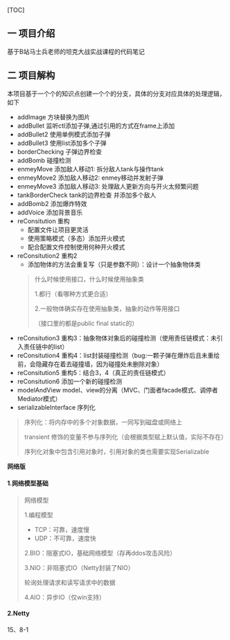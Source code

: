 [TOC]

## 一 项目介绍
基于B站马士兵老师的坦克大战实战课程的代码笔记

## 二 项目解构
本项目基于一个个的知识点创建一个个的分支，具体的分支对应具体的处理逻辑，如下

+ addImage 方块替换为图片
+ addBullet 监听ctl添加子弹,通过引用的方式在frame上添加
+ addBullet2 使用单例模式添加子弹
+ addBullet3 使用list添加多个子弹
+ borderChecking 子弹边界检查
+ addBomb 碰撞检测
+ enmeyMove  添加敌人移动1: 拆分敌人tank与操作tank
+ enmeyMove2 添加敌人移动2: enmey移动并发射子弹
+ enmeyMove3 添加敌人移动3: 处理敌人更新方向与开火太频繁问题
+ tankBorderCheck tank的边界检查 并添加多个敌人
+ addBomb2 添加爆炸特效
+ addVoice 添加背景音乐
+ reConsitution 重构
  + 配置文件让项目更灵活
  + 使用策略模式（多态）添加开火模式
  + 配合配置文件控制使用何种开火模式
+ reConsitution2 重构2
  + 添加物体的方法会重复写（只是参数不同）：设计一个抽象物体类
  > 什么时候使用接口，什么时候使用抽象类
  > 
  > 1.都行（看哪种方式更合适）
  > 
  > 2.一般物体确实存在使用抽象类，抽象的动作等用接口
  > 
  > （接口里的都是public final static的）
+ reConsitution3 重构3：抽象物体对象后的碰撞检测（使用责任链模式：未引入责任链中的list）
+ reConsitution4 重构4：list封装碰撞检测（bug:一颗子弹在爆炸后且未重绘前，会隐藏存在着去碰撞墙，因为碰撞处未删除对象）
+ reConsitution5 重构5：结合3，4（真正的责任链模式）
+ reConsitution6 添加一个新的碰撞检测
+ modelAndView model、view的分离（MVC、门面者facade模式、调停者Mediator模式）
+ serializableInterface 序列化
> 序列化：将内存中的多个对象数据，一同写到磁盘或网络上
> 
> transient 修饰的变量不参与序列化（会根据类型赋上默认值，实际不存在）
> 
> 序列化对象中包含引用对象时，引用对象的类也需要实现Serializable

**网络版**

#### 1.网络模型基础

> 网络模型
> 
> 1.编程模型
> + TCP：可靠，速度慢
> + UDP：不可靠，速度快
> 
> 2.BIO：阻塞式IO，基础网络模型（存再ddos攻击风险）
> 
> 3.NIO：非阻塞式IO（Netty封装了NIO）
> 
> 轮询处理请求和读写请求中的数据
> 
> 4.AIO：异步IO（仅win支持）
> 
> 

#### 2.Netty

15、8-1



